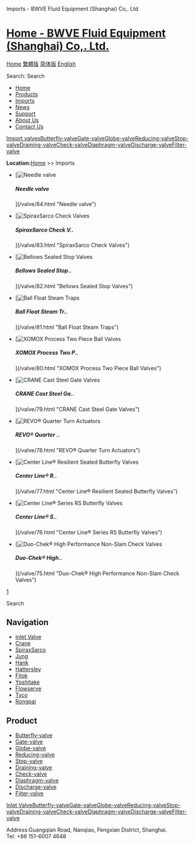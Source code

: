  Imports - BWVE Fluid Equipment (Shanghai) Co,. Ltd.    

# [Home - BWVE Fluid Equipment (Shanghai) Co,. Ltd.](/en.html)

[Home](/en.html "home") [繁體版](/tw.html "切換到繁體中文版") [简体版](/ "切换到简体中文版") [English](/en.html "Switch to English Version")

Search: Search

-   [Home](/en.html "Home")
-   [Products](/valves/87.html "Products")
-   [Imports](/valves/88.html "Imports")
-   [News](/article/arts/85.html "News")
-   [Support](/article/arts/86.html "Support")
-   [About Us](/about_en.html "About Us")
-   [Contact Us](/contact_en.html "Contact Us")

[Import valves](/valves/88.html "Import valves")[Butterfly-valve](/valves/89.html)[Gate-valve](/valves/90.html)[Globe-valve](/valves/91.html)[Reducing-valve](/valves/92.html)[Stop-valve](/valves/93.html)[Draining-valve](/valves/94.html)[Check-valve](/valves/95.html)[Diaphragm-valve](/valves/96.html)[Discharge-valve](/valves/97.html)[Filter-valve](/valves/98.html)

**Location:**[Home](/en.html) >> Imports

-   [![Needle valve](/pic/uploadimg/2014-3/201431510445571399.gif)
    
    ##### Needle valve
    
    
    
    ](/valve/84.html "Needle valve")
-   [![SpiraxSarco Check Valves](/pic/uploadimg/2014-3/201431510433053556.jpg)
    
    ##### SpiraxSarco Check V..
    
    
    
    ](/valve/83.html "SpiraxSarco Check Valves")
-   [![Bellows Sealed Stop Valves](/pic/uploadimg/2014-3/201431510413511000.jpg)
    
    ##### Bellows Sealed Stop..
    
    
    
    ](/valve/82.html "Bellows Sealed Stop Valves")
-   [![Ball Float Steam Traps](/pic/uploadimg/2014-3/201431510391345161.jpg)
    
    ##### Ball Float Steam Tr..
    
    
    
    ](/valve/81.html "Ball Float Steam Traps")
-   [![XOMOX Process Two Piece Ball Valves](/pic/uploadimg/2014-3/201431510382276241.jpg)
    
    ##### XOMOX Process Two P..
    
    
    
    ](/valve/80.html "XOMOX Process Two Piece Ball Valves")
-   [![CRANE Cast Steel Gate Valves](/pic/uploadimg/2014-3/201431510372134290.jpg)
    
    ##### CRANE Cast Steel Ga..
    
    
    
    ](/valve/79.html "CRANE Cast Steel Gate Valves")
-   [![REVO® Quarter Turn Actuators](/pic/uploadimg/2014-3/201431510361970116.jpg)
    
    ##### REVO® Quarter ..
    
    
    
    ](/valve/78.html "REVO® Quarter Turn Actuators")
-   [![Center Line® Resilient Seated Butterfly Valves](/pic/uploadimg/2014-3/201431510352146159.jpg)
    
    ##### Center Line® R..
    
    
    
    ](/valve/77.html "Center Line® Resilient Seated Butterfly Valves")
-   [![Center Line® Series RS Butterfly Valves](/pic/uploadimg/2014-3/201431510335444550.jpg)
    
    ##### Center Line® S..
    
    
    
    ](/valve/76.html "Center Line® Series RS Butterfly Valves")
-   [![Duo-Chek® High Performance Non-Slam Check Valves](/pic/uploadimg/2014-3/20143151031893251.jpg)
    
    ##### Duo-Chek® High..
    
    
    
    ](/valve/75.html "Duo-Chek® High Performance Non-Slam Check Valves")

[1](/valves/88.html)

Search

## Navigation

-   [Inlet Valve](/valves/88.html "Inlet Valve")
-   [Crane](/valves/100.html)
-   [SpiraxSarco](/valves/101.html)
-   [Jung](/valves/102.html)
-   [Hank](/valves/103.html)
-   [Hattersley](/valves/104.html)
-   [Fitok](/valves/105.html)
-   [Yoshitake](/valves/106.html)
-   [Flowserve](/valves/107.html)
-   [Tyco](/valves/108.html)
-   [Rongpai](/valves/109.html)

## Product

-   [Butterfly-valve](/valves/89.html)
-   [Gate-valve](/valves/90.html)
-   [Globe-valve](/valves/91.html)
-   [Reducing-valve](/valves/92.html)
-   [Stop-valve](/valves/93.html)
-   [Draining-valve](/valves/94.html)
-   [Check-valve](/valves/95.html)
-   [Diaphragm-valve](/valves/96.html)
-   [Discharge-valve](/valves/97.html)
-   [Filter-valve](/valves/98.html)

[Inlet Valve](/valves/88.html "Inlet Valve")[Butterfly-valve](/valves/89.html)[Gate-valve](/valves/90.html)[Globe-valve](/valves/91.html)[Reducing-valve](/valves/92.html)[Stop-valve](/valves/93.html)[Draining-valve](/valves/94.html)[Check-valve](/valves/95.html)[Diaphragm-valve](/valves/96.html)[Discharge-valve](/valves/97.html)[Filter-valve](/valves/98.html)

Address:Guangqian Road, Nanqiao, Fengxian District, Shanghai.  
Tel: +86 151-6007 4648